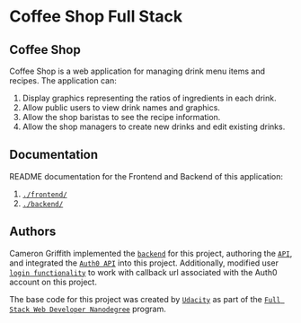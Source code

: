# Coffee Shop Full Stack

## Coffee Shop

Coffee Shop is a web application for managing drink menu items and recipes. The application can:

1) Display graphics representing the ratios of ingredients in each drink.
2) Allow public users to view drink names and graphics.
3) Allow the shop baristas to see the recipe information.
4) Allow the shop managers to create new drinks and edit existing drinks.

## Documentation

README documentation for the Frontend and Backend of this application:

1. [`./frontend/`](./frontend/README.md)
2. [`./backend/`](./backend/README.md)

## Authors

Cameron Griffith implemented the [`backend`](./backend/) for this project, authoring the [`API`](./backend/src/api.py), and integrated the [`Auth0 API`](./backend/src/auth/auth.py) into this project. Additionally, modified user [`login functionality`](./frontend/src/app/services/auth.service.ts) to work with callback url associated with the Auth0 account on this project.

The base code for this project was created by [`Udacity`](https://www.udacity.com) as part of the [`Full Stack Web Developer Nanodegree`](https://www.udacity.com/course/full-stack-web-developer-nanodegree--nd0044) program.
